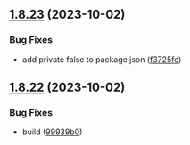 ## [1.8.23](https://github.com/ra-libs/nx-libraries/compare/react-v1.8.22...react-v1.8.23) (2023-10-02)


### Bug Fixes

* add private false to package json ([f3725fc](https://github.com/ra-libs/nx-libraries/commit/f3725fc0357369546ca998f9c33ec7c102a3ea06))

## [1.8.22](https://github.com/ra-libs/nx-libraries/compare/react-v1.8.21...react-v1.8.22) (2023-10-02)


### Bug Fixes

* build ([99939b0](https://github.com/ra-libs/nx-libraries/commit/99939b085c52eac51d85daf69d5f925dcc464392))
